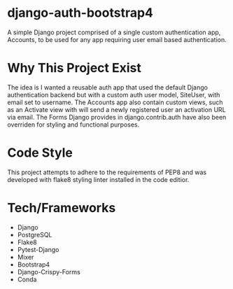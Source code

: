 # django-auth-bootstrap4
A simple Django project comprised of a single custom authentication app, Accounts, to be used for any app requiring user email based authentication.

# Why This Project Exist
The idea is I wanted a reusable auth app that used the default Django authentication backend but with a custom auth user model, SiteUser, 
with email set to username. The Accounts app also contain custom views, such as an Activate view with will send a newly registered user an 
activation URL via email. The Forms Django provides in django.contrib.auth have also been overriden for styling and functional purposes.

# Code Style
This project attempts to adhere to the requirements of PEP8 and was developed with flake8 styling linter installed in the code editior.

# Tech/Frameworks
* Django
* PostgreSQL
* Flake8
* Pytest-Django
* Mixer
* Bootstrap4
* Django-Crispy-Forms
* Conda
